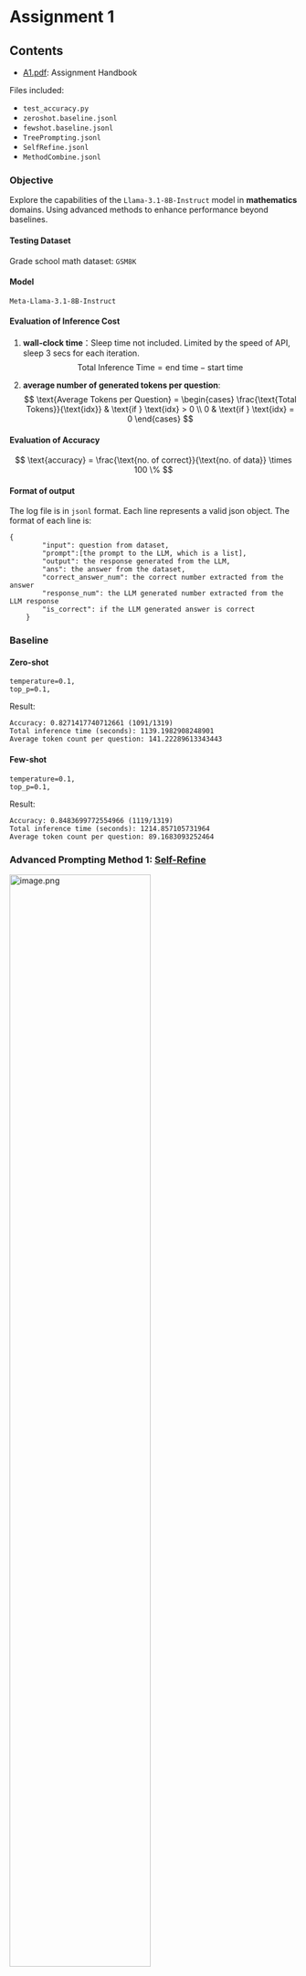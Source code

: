# Assignment 1

## Contents
- [A1.pdf](A1.pdf): Assignment Handbook

Files included: 
- `test_accuracy.py`
- `zeroshot.baseline.jsonl`
- `fewshot.baseline.jsonl`
- `TreePrompting.jsonl`
- `SelfRefine.jsonl`
- `MethodCombine.jsonl`

### Objective
Explore the capabilities of the `Llama-3.1-8B-Instruct` model in **mathematics** domains. Using  advanced methods to enhance performance beyond baselines.

#### Testing Dataset
Grade school math dataset: `GSM8K`

#### Model
`Meta-Llama-3.1-8B-Instruct`

#### Evaluation of Inference Cost
1. **wall-clock time**：Sleep time not included. Limited by the speed of API, sleep 3 secs for each iteration.
$$
\text{Total Inference Time} = \text{end time} - \text{start time}
$$ 

2. **average number of generated tokens per question**: 
$$
\text{Average Tokens per Question} = \begin{cases} \frac{\text{Total Tokens}}{\text{idx}} & \text{if } \text{idx} > 0 \\ 0 & \text{if } \text{idx} = 0 \end{cases}
$$

#### Evaluation of Accuracy
$$
\text{accuracy} = \frac{\text{no. of correct}}{\text{no. of data}} \times 100 \% 
$$

#### Format of output
The log file is in `jsonl` format. Each line represents a valid json object. The format of each line is:
```
{
        "input": question from dataset,
        "prompt":[the prompt to the LLM, which is a list],
        "output": the response generated from the LLM,
        "ans": the answer from the dataset,
        "correct_answer_num": the correct number extracted from the answer
        "response_num": the LLM generated number extracted from the LLM response
        "is_correct": if the LLM generated answer is correct
    }
```

### Baseline
#### Zero-shot
```
temperature=0.1,
top_p=0.1,
```
Result:
```
Accuracy: 0.8271417740712661 (1091/1319)
Total inference time (seconds): 1139.1982908248901
Average token count per question: 141.22289613343443
```

#### Few-shot
```
temperature=0.1,
top_p=0.1,
```
Result:
```
Accuracy: 0.8483699772554966 (1119/1319)
Total inference time (seconds): 1214.857105731964
Average token count per question: 89.1683093252464
```

### Advanced Prompting Method 1: [Self-Refine]
[Self-Refine]: https://arxiv.org/pdf/2303.17651

<img src="https://p0-xtjj-private.juejin.cn/tos-cn-i-73owjymdk6/78078bb19df14adfab583ee1007aef8a~tplv-73owjymdk6-jj-mark-v1:0:0:0:0:5o6Y6YeR5oqA5pyv56S-5Yy6IEAg5a2f6aql5LiN5piv5YyX5p6B54aK:q75.awebp?policy=eyJ2bSI6MywidWlkIjoiNDA2ODY1NjQyMjMzNDU0MiJ9&rk3s=f64ab15b&x-orig-authkey=f32326d3454f2ac7e96d3d06cdbb035152127018&x-orig-expires=1730723328&x-orig-sign=94vqFTz6SxflKPY7gEZcGnBfAUU%3D" alt="image.png" width="70%" />

#### Main Principles
The Self-Refine method aims to mimic human cognitive processes by iteratively refining the initial output through feedback. Below are the basic steps of this method:

1. **Initial Generation**:
   - Use the language model (M) to generate the initial output $y_{0}$.
2. **Feedback**:
   - Pass $y_{0}$ back to the language model (M) to generate feedback $f_{b}$.
3. **Optimization**:
   - Based on the feedback $f_{b}$, use M to generate the optimized output $y_{1}$.
4. **Iteration**:
   - Repeat the above steps until the set stopping criteria are met.

#### Key Advantages

- **No Supervised Training Data Needed**: This method does not rely on any additional supervised data, reducing the complexity of data preparation.
- **No Extra Training or Reinforcement Learning**: It can optimize without additional training, saving resources and time.

#### Strategy for math problem
The original paper notes that in mathematical reasoning tasks, the improvements of SELF-REFINE are minimal due to the complexity of erroneous judgments. 

However, the authors highlight in `Appendix H.1` that by experimenting with `Oracle Feedback methods`, they found that introducing external signals significantly improved the performance of large models in handling mathematical problems. 

For instance, this adjustment notably enhanced performance in the Math Reasoning task, with GPT-3 improving by 4.8% and GPT-4 by 0.7%. 

This also suggests that if there is an external mechanism to determine whether the current answer is incorrect, the improvements from SELF-REFINE would be even greater.

#### Strategy improved
1. Initially generate a weak answer using the same zero-shot prompt.
2. Input the weak answer and the question into the LLM to get improvement suggestions.
3. Use the hints and the question to prompt the LLM to generate a better answer, iterating this process up to three times.
4. During the iteration process, if the answer is judged to be correct, break the iteration and return it.
##### pseudocode
Generate the weak answer first
```
def generate_weak_ans(question):
    here we generate a answer same as the zero-shot
    return weak answer
```
Generate the hint according to the question and the LLM answer
```
def  def generate_hint(question, weak_answer):
    query = f'''Question: {question}
Now we have a weak answer: 

<weak answer>
{weak_answer}
<weak answer> 

You should generate some hints to improve the answer.

Your creteria should include:

<criterion>
- The final answer must include “#### [value]” format (e.g., “#### 500”).
- Every number used in the steps must be provided by the question. For example, you should check if any number in the weak answer can not be found in the question. The intermediate results calculated through the variables in the question are not counted.
- The answer must directly correspond to the question asked. For example, if the question asks the number of Apple, the answer should be answer the amout of Apple, not banana.
- Each step should have a logical explanation justifying its inclusion (e.g., formulas).
<criterion>

<requirements>
- The hint should be less than 50 words. 
- The hint should not give the answer directly, so avoid any calculation.
- You Should not return improved answer, or comments to the weak answer.
- The hint should be return in bullet points.
- Hint SHOULD NOT provide steps to solve the question.
<requirements>'''
    
    generate hint
    return hints
```
Using Hint to generate better answer
```
def get_better_ans(question, hints, dialogue):
    query = f'''Here is a Math Question: 
<Question>
{question}
<Question>

<Task>
Your task is to solve a series of math word problems by providing the final answer. 
- Show your answer step by step.
- Use the format #### [value] to highlight your answer. For example, if the answer is 560, you should write #### 560.
<Task>

<Requirements>
- Please answer the question step by step
- Please refer the hint for reference
- The solution you provided should be short and clear
- Each setp should less than 50 words, and you should solve this problem in less than 10 steps
<Requirements>

<Answer>
#### 
<Answer>

Here are some hints for you to reference
<Hint>
{hints}
<Hint>
'''
    generate the better answer
    return better answer
    
def is_correct_ans(answer, LLM_ans):
    if answer == LLM generated answer:
        return Ture
    else:
        return False
```
The refine process
```
def self_refine(question, answer):

    weak answer = generate_weak_ans(question)
    
    if is_correct_ans(answer, weak answer):
        return dialogue
    
    max_iteration = 3
    i = 1
    while i <= max_iter:
        hints = generate_hint(question, weak_ans)

        weak_ans = get_better_ans(question, hints, dialogue)
        
        if is_correct_ans(answer,  weak_ans) == True:
            return dialogue
        i += 1
    return dialogue
```
#### Self-Refine Result
```
Accuracy: 0.9378316906747536 (1237/1319)
Total inference time (seconds): 2620.072146654129
Average token count per question: 258.1849886277483
```

### Advanced Prompting Method 2: [Progressive-Hint Prompting]
[Progressive-Hint Prompting]:https://arxiv.org/pdf/2304.09797

#### Main Principles
Progressive-Hint Prompting gradually guides the model toward the correct answer by using previously generated responses as prompts, allowing for multiple automated interactions between the user and the LLM. This method combines generated answers and questions for double-checking and is divided into two phases.

In the first phase, we generate a foundational answer by combining the current question with a base prompt. In the second phase, we generate subsequent answers through corresponding step-by-step prompts, such as the step-by-step chain of thought (PHP-CoT) or the step-by-step complex chain of thought (PHP-Complex CoT). The interaction stops when two consecutive answers are the same.

<img src="https://p0-xtjj-private.juejin.cn/tos-cn-i-73owjymdk6/82514e6698f84335b6959d1794395ccc~tplv-73owjymdk6-jj-mark-v1:0:0:0:0:5o6Y6YeR5oqA5pyv56S-5Yy6IEAg5a2f6aql5LiN5piv5YyX5p6B54aK:q75.awebp?policy=eyJ2bSI6MywidWlkIjoiNDA2ODY1NjQyMjMzNDU0MiJ9&rk3s=e9ecf3d6&x-orig-authkey=f32326d3454f2ac7e96d3d06cdbb035152127018&x-orig-expires=1730205456&x-orig-sign=LcrSJZ28kvyZMnYkGpeT5Es3k5A%3D" alt="屏幕截图 2024-10-28 203405.png" width="70%" />

#### Strategy improved
1. Initially generate a weak answer using the same zero-shot prompt.
2. If the generated answer is correct, return the answer; otherwise, extract the incorrect answer (number) from the LLM's generated content and include it as a hint in the new round of dialogue, e.g.,: `Hint: the answer is near ({hints_str})`.
3. The maximum number of iterations is three times, and each round's incorrect answers can be returned to the LLM as hints. For example, if the incorrect answers from the first three rounds are `[1, 8, 6]`, then inform the LLM that `the answer is near (1, 8, 6)`.

##### pseudocode
Generate the weak answer first
```
def generate_weak_ans(question): 
    here we generate a answer same as the zero-shot 
    return weak answer
```
Using hint to get better answer
```
def get_better_ans(question, hints, temp):
        hints_str = ", ".join(map(str, hints))
        query = f'''Here is a Math Question: {question}. 
<Hint>
Hint: the answer is near ({hints_str})
<Hint>

<Task>
Your task is to solve a series of math word problems by providing the final answer. 
- Show your answer step by step.
- Use the format #### [value] to highlight your answer. For example, if the answer is 560, you should write #### 560.
<Task>

<Requirements>
- Please anser this question in the format: `We know the Answer Hints: $Hints$. With the Answer Hints: $Hints$, we will answer the question`.
- Please answer the question step by step
- Please refer the hint for reference
- The solution you provided should be short and clear
- Each setp should less than 50 words, and you should solve this problem in less than 10 steps
<Requirements>
'''
    return better answer
```
Progressive-Hint process
```
def progressive_hint(question, answer): 
    weak_answer = generate_weak_ans(question) 
    if is_correct_ans(answer, weak_answer): 
        return dialogue 
    
    max_iteration = 3 
    hints = []
    hint = extract(weak_answer)
    hints.append(hint)
    
    i = 1 
    while i <= max_iter: 
        weak_ans = get_better_ans(question, hints, dialogue)
        
        if is_correct_ans(answer, weak_ans) == True: 
            return dialogue
        
        hint = extract(weak_answer)
        hints.append(hint)
        
        i += 1 
    return dialogue
```
#### Progressive-Hint Prompting Result
```
Accuracy: 0.890068233510235 (1174/1319)
Total inference time (seconds): 1747.111938238144
Average token count per question: 515.7073540561031
```

### Combine Method: Strategy 1 + 2
#### Principles
I choose to combine **Progressive-Hint Prompting** and **Self-Refine methods** to optimize the ability of LLMs to generate math problems. The basic idea remains the same as before. To enhance the performance of the code, I opt to generate a weak answer through **few-shot** prompt, while also providing the previously generated answers and hints generated by the LLM regarding the problem for its reference. The specific steps are as follows:

1.  Generate a weak answer through few-shot learning.
2.  If the weak answer is incorrect, extract its erroneous components and add them to the hints list. Meanwhile, provide the incorrect solution process and the original problem to the LLM to generate hints. Both the hints list and the hints generated by the LLM are returned simultaneously, and this process iterates. The maximum number of iterations is set to 3.
3.  To encourage the model to generate more creative answers, set `top_p = 0.2`.

##### pseudocode
Generate the weak answer first
```
def generate_weak_ans(question): 
    here we generate a answer same as the few-shot 
    return weak answer
```
Generate Hint
```
def generate_hint_msg(question, weak_answer):
        query = f'''Question: {question}
Now we have a weak answer: 

<weak answer>
{weak_answer}
<weak answer> 

You should generate some hints to improve the answer.

Your creteria should include:

<criterion>
- The final answer must include “#### [value]” format (e.g., “#### 500”).
- Every number used in the steps must be provided by the question. For example, you should check if any number in the weak answer can not be found in the question. The intermediate results calculated through the variables in the question are not counted.
- The answer must directly correspond to the question asked. For example, if the question asks the number of Apple, the answer should be answer the amout of Apple, not banana.
- Each step should have a logical explanation justifying its inclusion (e.g., formulas).
<criterion>

<requirements>
- The hint should be less than 50 words. 
- The hint should not give the answer directly, so avoid any calculation.
- You Should not return improved answer, or comments to the weak answer.
- The hint should be return in bullet points.
- Hint SHOULD NOT provide steps to solve the question.
<requirements>'''
```
Get better answer
```
def get_better_ans(question, hints, hint_msg, temp):
        hints_str = ", ".join(map(str, hints))

        query = f'''Here is a Math Question: 
<Question>
{question}
<Question>

<Task>
Your task is to solve a series of math word problems by providing the final answer. 
- Show your answer step by step.
- Use the format #### [value] to highlight your answer. For example, if the answer is 560, you should write #### 560.
<Task>

<Requirements>
- Please answer the question step by step
- Please refer the hint for solution
- The solution you provided should be short and clear
- Each setp should less than 50 words, and you should solve this problem in less than 10 steps
<Requirements>

Here are some hints for you to reference:

<Hint>
Hint: the answer is near ({hints_str})
{hint_msg}
<Hint>
'''
    return better answer
```
Combine the methods
```
def combine_method(question, answer):

    max_iter = 3
    temp = []
    hints = []

    weak_ans = generate_weak_ans(question)

    if is_correct_ans(answer, weak_ans) == True:
        return dialogue
    
    hint_num = extract_ans_from_response(weak_ans)
    hints.append(hint_num)
    hint_msg = generate_hint_msg(question, weak_ans)

    i = 1
    while i <= max_iter:
        weak_ans = get_better_ans(question, hints, hint_msg, temp)
        if is_correct_ans(answer,  weak_ans) == True:
            return dialogue
        
        i += 1
        
        hint_num = extract_ans_from_response(weak_ans)
        hint_msg = generate_hint_msg(question, weak_ans)
        hints.append(hint_num)
        
    return dialogue
```

#### Combine Method Result
```
Accuracy: 0.9241849886277483 (1219/1319)
Total inference time (seconds): 2105.558645963669
Average token count per question: 606.9529946929492
```
### Overview
#### Results of Accuracy:

| zero shot | few shot | Self-Refine | Progressive-Hint | Combine Methods |
| --- | --- | --- | --- | --- |
| 0.82714  | 0.84837 | 0.93783 | 0.89007| 0.92418 |
| 5  | 4 | 1 | 3| 2 |

#### Results of Inference Time
| zero shot | few shot | Self-Refine | Progressive-Hint | Combine Methods |
| --- | --- | --- | --- | --- |
| 1139.20  | 1214.86 | 2620.07 | 1747.11 | 2105.56 |
| 1  | 2 | 5 | 3 | 4 |

#### Results of Average token
| zero shot | few shot | Self-Refine | Progressive-Hint | Combine Methods |
| --- | --- | --- | --- | --- |
| 141.22  | 89.17 | 258.18 | 515.71 |  606.95 |

#### Conclusion
-   The combination of methods can significantly improve the accuracy of the baseline, but it does not surpass the performance of the Self-Refine method alone. This suggests that not all optimizations lead to cumulative effects when combined.

-   Iteration can increase accuracy, but at the cost of increased inference time. 
-   External signals provide better guidance than the model's self-referencing of previous outputs.

-   In summary, when choosing a method, one should consider the specific goals between accuracy and response generation efficiency.

#### Future Research Directions
While increasing the number of iterations can improve accuracy, it is necessary to study the specific impact of different iteration counts on inference time and resource consumption in order to find the optimal balance.

### Reference:
1. Madaan, A., Tandon, N., Gupta, P., Hallinan, S., Gao, L., Wiegreffe, S., ... & Clark, P. (2024). Self-refine: Iterative refinement with self-feedback. *Advances in Neural Information Processing Systems*, *36*.

2. Zheng, C., Liu, Z., Xie, E., Li, Z., & Li, Y. (2023). Progressive-hint prompting improves reasoning in large language models. *arXiv preprint arXiv:2304.09797*.